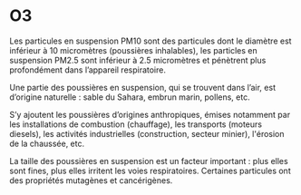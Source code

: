 # **O3**

Les particules en suspension PM10 sont des particules dont le diamètre est inférieur à 10 micromètres (poussières inhalables), les particles en suspension PM2.5 sont inférieur à 2.5 micromètres et pénètrent plus profondément dans l’appareil respiratoire.

Une partie des poussières en suspension, qui se trouvent dans l’air, est d’origine naturelle : sable du Sahara, embrun marin, pollens, etc.

S’y ajoutent les poussières d’origines anthropiques, émises notamment par les installations de combustion (chauffage), les transports (moteurs diesels), les activités industrielles (construction, secteur minier), l'érosion de la chaussée, etc.

La taille des poussières en suspension est un facteur important : plus elles sont fines, plus elles irritent les voies respiratoires. Certaines particules ont des propriétés mutagènes et cancérigènes.
